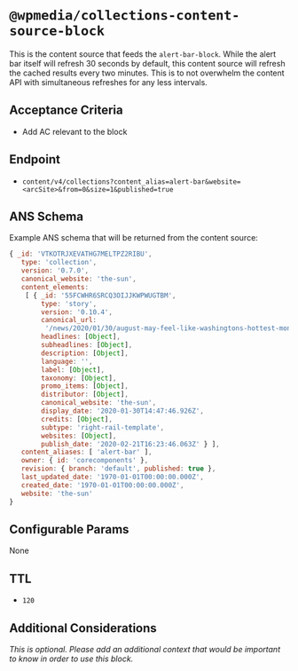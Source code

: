 # `@wpmedia/collections-content-source-block`
This is the content source that feeds the `alert-bar-block`. While the alert bar itself will refresh 30 seconds by default, this content source will refresh the cached results every two minutes. This is to not overwhelm the content API with simultaneous refreshes for any less intervals.

## Acceptance Criteria
- Add AC relevant to the block

## Endpoint
- `content/v4/collections?content_alias=alert-bar&website=<arcSite>&from=0&size=1&published=true`

## ANS Schema
Example ANS schema that will be returned from the content source:
```js
{ _id: 'VTKOTRJXEVATHG7MELTPZ2RIBU',
   type: 'collection',
   version: '0.7.0',
   canonical_website: 'the-sun',
   content_elements:
    [ { _id: '55FCWHR6SRCQ3OIJJKWPWUGTBM',
        type: 'story',
        version: '0.10.4',
        canonical_url:
         '/news/2020/01/30/august-may-feel-like-washingtons-hottest-month-but-its-not/',
        headlines: [Object],
        subheadlines: [Object],
        description: [Object],
        language: '',
        label: [Object],
        taxonomy: [Object],
        promo_items: [Object],
        distributor: [Object],
        canonical_website: 'the-sun',
        display_date: '2020-01-30T14:47:46.926Z',
        credits: [Object],
        subtype: 'right-rail-template',
        websites: [Object],
        publish_date: '2020-02-21T16:23:46.063Z' } ],
   content_aliases: [ 'alert-bar' ],
   owner: { id: 'corecomponents' },
   revision: { branch: 'default', published: true },
   last_updated_date: '1970-01-01T00:00:00.000Z',
   created_date: '1970-01-01T00:00:00.000Z',
   website: 'the-sun' 
}
```

## Configurable Params
None

## TTL
- `120`

## Additional Considerations
_This is optional. Please add an additional context that would be important to know in order to use this block._
